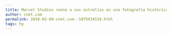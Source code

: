 ```yaml
---
title: Marvel Studios reúne a sus estrellas en una fotografía histórica
author: cnet.com
permalink: 2018-02-09-cnet.com--1075034519.html
tags: hy
---
```


